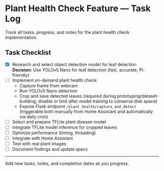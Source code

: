 
# Plant Health Check Feature — Task Log

Track all tasks, progress, and notes for the plant health check implementation.

## Task Checklist

- [x] Research and select object detection model for leaf detection  
 **Decision:** Use YOLOv5 Nano for leaf detection (fast, accurate, Pi-friendly)
- [ ] Implement on-demand plant health check:
  - Capture frame from webcam
  - Run YOLOv5 Nano detection
  - Crop and save detected leaves (required during prototyping/dataset-building; disable or limit after model training to conserve disk space)
  - Expose Flask endpoint `/plant_health/capture_and_detect` (triggerable both manually from Home Assistant and automatically via daily cron)
- [ ] Select and prepare TFLite plant disease model
- [ ] Integrate TFLite model inference for cropped leaves
- [ ] Optimize performance (timing, threading)
- [ ] Integrate with Home Assistant
- [ ] Test with real plant images
- [ ] Document findings and update specs

---

Add new tasks, notes, and completion dates as you progress.
